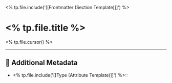 <% tp.file.include('[[Frontmatter (Section Template)]]') %>
	
# <% tp.file.title %>

<% tp.file.cursor() %>

---

## 📇 Additional Metadata

- <% tp.file.include('[[Type (Attribute Template)]]') %>:: 
